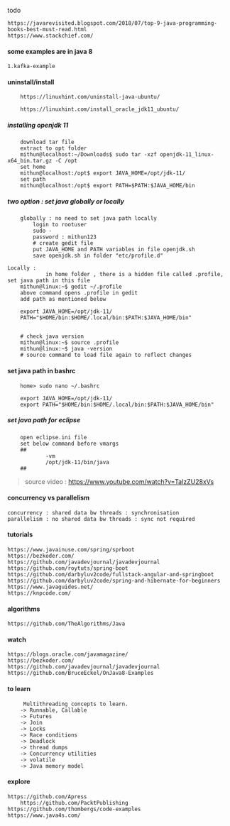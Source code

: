todo  
	
	https://javarevisited.blogspot.com/2018/07/top-9-java-programming-books-best-must-read.html
	https://www.stackchief.com/

#### some examples are in java 8 

	1.kafka-example

#### uninstall/install

  		https://linuxhint.com/uninstall-java-ubuntu/

		https://linuxhint.com/install_oracle_jdk11_ubuntu/
		
		
##### installing openjdk 11

        download tar file
        extract to opt folder
        mithun@localhost:~/Downloads$ sudo tar -xzf openjdk-11_linux-x64_bin.tar.gz -C /opt
        set home
        mithun@localhost:/opt$ export JAVA_HOME=/opt/jdk-11/
        set path
        mithun@localhost:/opt$ export PATH=$PATH:$JAVA_HOME/bin
        
        
##### two option : set java globally or locally
	
        globally : no need to set java path locally
			login to rootuser
			sudo -
			password : mithun123
			# create gedit file
			put JAVA_HOME and PATH variables in file openjdk.sh
			save openjdk.sh in folder "etc/profile.d"

	Locally : 
                in home folder , there is a hidden file called .profile, set java path in this file
		mithun@linux:~$ gedit ~/.profile
		above command opens .profile in gedit
		add path as mentioned below
			
		export JAVA_HOME=/opt/jdk-11/
		PATH="$HOME/bin:$HOME/.local/bin:$PATH:$JAVA_HOME/bin"


		# check java version
		mithun@linux:~$ source .profile
		mithun@linux:~$ java -version
		# source command to load file again to reflect changes        
        
#### set java path in bashrc 

		home> sudo nano ~/.bashrc
		 
		export JAVA_HOME=/opt/jdk-11/
		export PATH="$HOME/bin:$HOME/.local/bin:$PATH:$JAVA_HOME/bin"


        
##### set java path for eclipse
        open eclipse.ini file
        set below command before vmargs
        ##
                -vm 
                /opt/jdk-11/bin/java
        ##
        
        
> source video : https://www.youtube.com/watch?v=TaIzZU28xVs



#### concurrency vs parallelism
	concurrency : shared data bw threads : synchronisation
	parallelism : no shared data bw threads : sync not required
	
#### tutorials

	https://www.javainuse.com/spring/sprboot
	https://bezkoder.com/
	https://github.com/javadevjournal/javadevjournal
	https://github.com/roytuts/spring-boot
	https://github.com/darbyluv2code/fullstack-angular-and-springboot  
	https://github.com/darbyluv2code/spring-and-hibernate-for-beginners
	https://www.javaguides.net/
	https://knpcode.com/
	
	
#### algorithms 

	https://github.com/TheAlgorithms/Java
	
	
#### watch

	https://blogs.oracle.com/javamagazine/
	https://bezkoder.com/
	https://github.com/javadevjournal/javadevjournal
	https://github.com/BruceEckel/OnJava8-Examples
	


#### to learn

		 Multithreading concepts to learn.
		-> Runnable, Callable
		-> Futures
		-> Join
		-> Locks
		-> Race conditions
		-> Deadlock
		-> thread dumps
		-> Concurrency utilities
		-> volatile
		-> Java memory model
		
#### explore

	https://github.com/Apress
        https://github.com/PacktPublishing
	https://github.com/thombergs/code-examples
	https://www.java4s.com/
